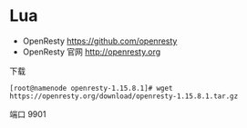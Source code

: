 # Lua

- OpenResty https://github.com/openresty
- OpenResty 官网 http://openresty.org

下载
```
[root@namenode openresty-1.15.8.1]# wget https://openresty.org/download/openresty-1.15.8.1.tar.gz
```

端口 9901